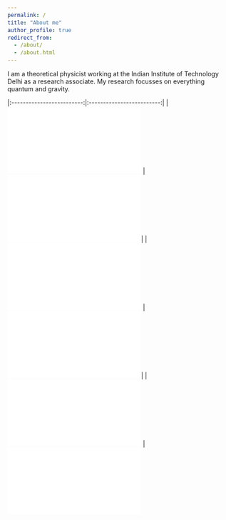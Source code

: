 ```yaml
---
permalink: /
title: "About me"
author_profile: true
redirect_from: 
  - /about/
  - /about.html
---
```


I am a theoretical physicist working at the Indian Institute of Technology Delhi as a research associate. My research focusses on everything quantum and gravity. 

|:-------------------------:|:-------------------------:|
|![](/images/PDF_rho0=100.0_kappa=3.0_lambda=1.0_Tmax=4.0_LambdaMean=3.0.pdf)  |  ![](/images/PDF_rho0=100.0_kappa=50.0_lambda=12.75_Tmax=4.0_LambdaMean=3.0.pdf)|
|![](/images/vol_Gau_f_1.pdf)  |  ![](/images/vol_coh_f_1.pdf)|
|![](/images/contour_plot_A=5.0.pdf)  |  ![](/images/contour_plot_A=5.0_m.pdf)
